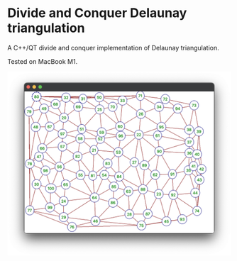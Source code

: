 # Divide and Conquer Delaunay triangulation

A C++/QT divide and conquer implementation of Delaunay triangulation.

Tested on MacBook M1.

![screenshot](screenshot.png)
